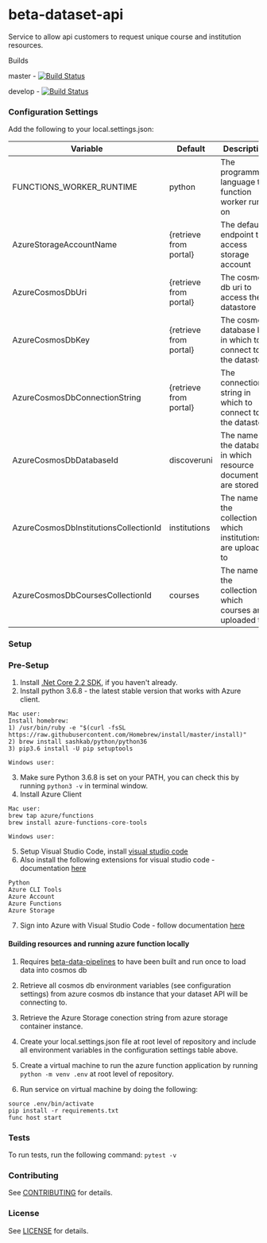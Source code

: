 beta-dataset-api
=================
Service to allow api customers to request unique course and institution resources.

Builds

master - [![Build Status](https://dev.azure.com/ofsbeta/discoverUni/_apis/build/status/prod/prod-dataset-api?branchName=master)](https://dev.azure.com/ofsbeta/discoverUni/_build/latest?definitionId=14&branchName=master)

develop - [![Build Status](https://dev.azure.com/ofsbeta/discoverUni/_apis/build/status/dev/dev-dataset-api?branchName=develop)](https://dev.azure.com/ofsbeta/discoverUni/_build/latest?definitionId=10&branchName=develop)


### Configuration Settings

Add the following to your local.settings.json:

| Variable                              | Default                | Description                                                        |
| ------------------------------------- | ---------------------- | ------------------------------------------------------------------ |
| FUNCTIONS_WORKER_RUNTIME              | python                 | The programming language the function worker runs on               |
| AzureStorageAccountName               | {retrieve from portal} | The default endpoint to access storage account                     |
| AzureCosmosDbUri                      | {retrieve from portal} | The cosmos db uri to access the datastore                          |
| AzureCosmosDbKey                      | {retrieve from portal} | The cosmos database key in which to connect to the datastore       |
| AzureCosmosDbConnectionString         | {retrieve from portal} | The connection string in which to connect to the datastore         |
| AzureCosmosDbDatabaseId               | discoveruni            | The name of the database in which resource documents are stored in |
| AzureCosmosDbInstitutionsCollectionId | institutions           | The name of the collection in which institutions are uploaded to   |
| AzureCosmosDbCoursesCollectionId      | courses                | The name of the collection in which courses are uploaded to        |

### Setup

### Pre-Setup

1) Install [.Net Core 2.2 SDK](https://dotnet.microsoft.com/download), if you haven't already.
2) Install python 3.6.8 - the latest stable version that works with Azure client.
```
Mac user:
Install homebrew:
1) /usr/bin/ruby -e "$(curl -fsSL https://raw.githubusercontent.com/Homebrew/install/master/install)"
2) brew install sashkab/python/python36
3) pip3.6 install -U pip setuptools

Windows user:
```
3) Make sure Python 3.6.8 is set on your PATH, you can check this by running `python3 -v` in terminal window.
4) Install Azure Client
```
Mac user:
brew tap azure/functions
brew install azure-functions-core-tools

Windows user:
```
5) Setup Visual Studio Code, install [visual studio code](https://code.visualstudio.com/)
6) Also install the following extensions for visual studio code - documentation [here](https://code.visualstudio.com/docs/editor/extension-gallery)

```
Python
Azure CLI Tools
Azure Account
Azure Functions
Azure Storage
```

7) Sign into Azure with Visual Studio Code - follow documentation [here](https://docs.microsoft.com/en-us/azure/azure-functions/tutorial-vs-code-serverless-python#_sign-in-to-azure)

#### Building resources and running azure function locally

1) Requires [beta-data-pipelines](https://github.com/office-for-students/beta-data-pipelines) to have been built and run once to load data into cosmos db

2) Retrieve all cosmos db environment variables (see configuration settings) from azure cosmos db instance that your dataset API will be connecting to.

3) Retrieve the Azure Storage conection string from azure storage container instance.

3) Create your local.settings.json file at root level of repository and include all environment variables in the configuration settings table above.

6) Create a virtual machine to run the azure function application by running `python -m venv .env` at root level of repository.

7) Run service on virtual machine by doing the following:
```
source .env/bin/activate
pip install -r requirements.txt
func host start
```

### Tests

To run tests, run the following command: `pytest -v`

### Contributing

See [CONTRIBUTING](CONTRIBUTING.md) for details.

### License

See [LICENSE](LICENSE.md) for details.
